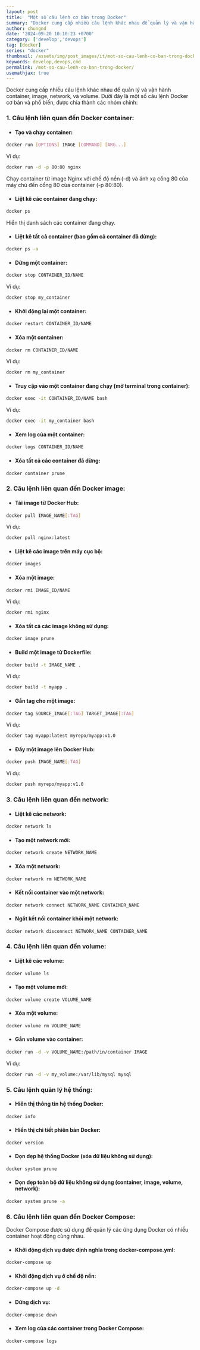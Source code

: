 ```yaml
---
layout: post
title:  "Một số câu lệnh cơ bản trong Docker"
summary: "Docker cung cấp nhiều câu lệnh khác nhau để quản lý và vận hành container, image, network, và volume"
author: chungnd
date: '2024-09-20 10:10:23 +0700'
category: ['develop','devops']
tag: [docker]
series: "docker"
thumbnail: /assets/img/post_images/it/mot-so-cau-lenh-co-ban-trong-docker.webp
keywords: develop,devops,cmd
permalink: /mot-so-cau-lenh-co-ban-trong-docker/
usemathjax: true
---
```

Docker cung cấp nhiều câu lệnh khác nhau để quản lý và vận hành container, image, network, và volume. Dưới đây là một số câu lệnh Docker cơ bản và phổ biến, được chia thành các nhóm chính:

### 1. Câu lệnh liên quan đến Docker container:

* #### Tạo và chạy container:

```bash
docker run [OPTIONS] IMAGE [COMMAND] [ARG...]
```
Ví dụ:
```bash
docker run -d -p 80:80 nginx
```
Chạy container từ image Nginx với chế độ nền (-d) và ánh xạ cổng 80 của máy chủ đến cổng 80 của container (-p 80:80).

* #### Liệt kê các container đang chạy:

```bash
docker ps
```
Hiển thị danh sách các container đang chạy.

* #### Liệt kê tất cả container (bao gồm cả container đã dừng):

```bash
docker ps -a
```

* #### Dừng một container:

```bash
docker stop CONTAINER_ID/NAME
```
Ví dụ:
```bash
docker stop my_container
```

* #### Khởi động lại một container:

```bash
docker restart CONTAINER_ID/NAME
```

* #### Xóa một container:

```bash
docker rm CONTAINER_ID/NAME
```
Ví dụ:
```bash
docker rm my_container
```

* #### Truy cập vào một container đang chạy (mở terminal trong container):

```bash
docker exec -it CONTAINER_ID/NAME bash
```
Ví dụ:
```bash
docker exec -it my_container bash
```

* #### Xem log của một container:

```bash
docker logs CONTAINER_ID/NAME
```

* #### Xóa tất cả các container đã dừng:

```bash
docker container prune
```

### 2. Câu lệnh liên quan đến Docker image:

* #### Tải image từ Docker Hub:

```bash
docker pull IMAGE_NAME[:TAG]
```
Ví dụ:
```bash
docker pull nginx:latest
```

* #### Liệt kê các image trên máy cục bộ:

```bash
docker images
```

* #### Xóa một image:
```bash
docker rmi IMAGE_ID/NAME
```
Ví dụ:
```bash
docker rmi nginx
```

* #### Xóa tất cả các image không sử dụng:

```bash
docker image prune
```

* #### Build một image từ Dockerfile:

```bash
docker build -t IMAGE_NAME .
```
Ví dụ:
```bash
docker build -t myapp .
```

* #### Gắn tag cho một image:

```bash
docker tag SOURCE_IMAGE[:TAG] TARGET_IMAGE[:TAG]
```
Ví dụ:
```bash
docker tag myapp:latest myrepo/myapp:v1.0
```

* #### Đẩy một image lên Docker Hub:

```bash
docker push IMAGE_NAME[:TAG]
```
Ví dụ:
```bash
docker push myrepo/myapp:v1.0
```

### 3. Câu lệnh liên quan đến network:

* #### Liệt kê các network:

```bash
docker network ls
```

* #### Tạo một network mới:

```bash
docker network create NETWORK_NAME
```

* #### Xóa một network:

```bash
docker network rm NETWORK_NAME
```

* #### Kết nối container vào một network:

```bash
docker network connect NETWORK_NAME CONTAINER_NAME
```

* #### Ngắt kết nối container khỏi một network:

```bash
docker network disconnect NETWORK_NAME CONTAINER_NAME
```

### 4. Câu lệnh liên quan đến volume:
* #### Liệt kê các volume:

```bash
docker volume ls
```

* #### Tạo một volume mới:

```bash
docker volume create VOLUME_NAME
```

* #### Xóa một volume:

```bash
docker volume rm VOLUME_NAME
```

* #### Gắn volume vào container:

```bash
docker run -d -v VOLUME_NAME:/path/in/container IMAGE
```
Ví dụ:
```bash
docker run -d -v my_volume:/var/lib/mysql mysql
```

### 5. Câu lệnh quản lý hệ thống:
* #### Hiển thị thông tin hệ thống Docker:

```bash
docker info
```

* #### Hiển thị chi tiết phiên bản Docker:

```bash
docker version
```

* #### Dọn dẹp hệ thống Docker (xóa dữ liệu không sử dụng):

```bash
docker system prune
```

* #### Dọn dẹp toàn bộ dữ liệu không sử dụng (container, image, volume, network):

```bash
docker system prune -a
```

### 6. Câu lệnh liên quan đến Docker Compose:
Docker Compose được sử dụng để quản lý các ứng dụng Docker có nhiều container hoạt động cùng nhau.

* #### Khởi động dịch vụ được định nghĩa trong docker-compose.yml:

```bash
docker-compose up
```

* #### Khởi động dịch vụ ở chế độ nền:

```bash
docker-compose up -d
```
* #### Dừng dịch vụ:

```bash
docker-compose down
```

* #### Xem log của các container trong Docker Compose:

```bash
docker-compose logs
```
